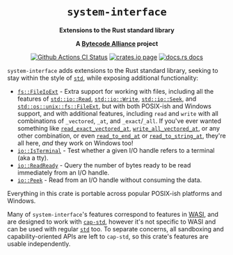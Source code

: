 <div align="center">
  <h1><code>system-interface</code></h1>

  <p>
    <strong>Extensions to the Rust standard library</strong>
  </p>

  <strong>A <a href="https://bytecodealliance.org/">Bytecode Alliance</a> project</strong>

  <p>
    <a href="https://github.com/bytecodealliance/system-interface/actions?query=workflow%3ACI"><img src="https://github.com/bytecodealliance/system-interface/workflows/CI/badge.svg" alt="Github Actions CI Status" /></a>
    <a href="https://crates.io/crates/system-interface"><img src="https://img.shields.io/crates/v/system-interface.svg" alt="crates.io page" /></a>
    <a href="https://docs.rs/system-interface"><img src="https://docs.rs/system-interface/badge.svg" alt="docs.rs docs" /></a>
  </p>
</div>

`system-interface` adds extensions to the Rust standard library, seeking to
stay within the style of [`std`], while exposing additional functionality:

  - [`fs::FileIoExt`] - Extra support for working with files, including
    all the features of [`std::io::Read`], [`std::io::Write`],
    [`std::io::Seek`], and [`std::os::unix::fs::FileExt`], but with both
    POSIX-ish and Windows support, and with additional features, including
    `read` and `write` with all combinations of `_vectored`, `_at`, and
    `_exact`/`_all`. If you've ever wanted something like
    [`read_exact_vectored_at`], [`write_all_vectored_at`], or any other
    combination, or even [`read_to_end_at`] or [`read_to_string_at`],
    they're all here, *and* they work on Windows too!
  - [`io::IsTerminal`] - Test whether a given I/O handle refers to a terminal
    (aka a tty).
  - [`io::ReadReady`] - Query the number of bytes ready to be read immediately
    from an I/O handle.
  - [`io::Peek`] - Read from an I/O handle without consuming the data.

Everything in this crate is portable across popular POSIX-ish platforms and
Windows.

Many of `system-interface`'s features correspond to features in [WASI], and are
designed to work with [`cap-std`], however it's not specific to WASI and can be
used with regular [`std`] too. To separate concerns, all sandboxing and
capability-oriented APIs are left to `cap-std`, so this crate's features are
usable independently.

[`std`]: https://doc.rust-lang.org/std/
[`cap-std`]: https://crates.io/crates/cap-std
[WASI]: https://github.com/WebAssembly/WASI/
[`fs::FileIoExt`]: https://docs.rs/system-interface/latest/system_interface/fs/trait.FileIoExt.html
[`io::IsTerminal`]: https://docs.rs/system-interface/latest/system_interface/io/trait.IsTerminal.html
[`io::ReadReady`]: https://docs.rs/system-interface/latest/system_interface/io/trait.ReadReady.html
[`io::Peek`]: https://docs.rs/system-interface/latest/system_interface/io/trait.Peek.html
[`std::io::Read`]: https://doc.rust-lang.org/std/io/trait.Read.html
[`std::io::Write`]: https://doc.rust-lang.org/std/io/trait.Write.html
[`std::io::Seek`]: https://doc.rust-lang.org/std/io/trait.Seek.html
[`std::os::unix::fs::FileExt`]: https://doc.rust-lang.org/std/os/unix/fs/trait.FileExt.html
[`read_exact_vectored_at`]: https://docs.rs/system-interface/latest/system_interface/fs/trait.FileIoExt.html#method.read_exact_vectored_at
[`write_all_vectored_at`]: https://docs.rs/system-interface/latest/system_interface/fs/trait.FileIoExt.html#method.write_all_vectored_at
[`read_to_end_at`]: https://docs.rs/system-interface/latest/system_interface/fs/trait.FileIoExt.html#method.read_to_end_at
[`read_to_string_at`]: https://docs.rs/system-interface/latest/system_interface/fs/trait.FileIoExt.html#method.read_to_string_at
